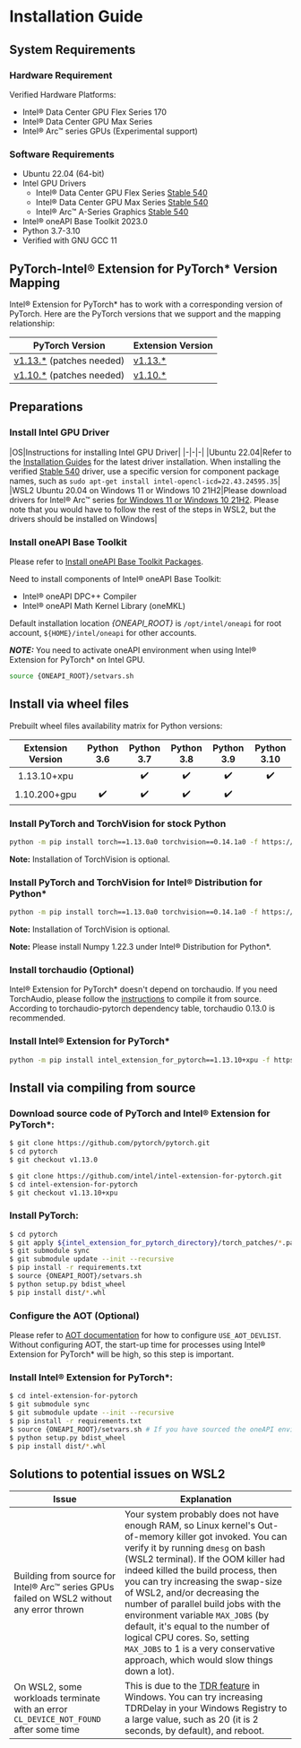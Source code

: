Installation Guide
==================

## System Requirements

### Hardware Requirement

Verified Hardware Platforms:
 - Intel® Data Center GPU Flex Series 170
 - Intel® Data Center GPU Max Series
 - Intel® Arc™ series GPUs (Experimental support)

### Software Requirements

- Ubuntu 22.04 (64-bit)
- Intel GPU Drivers 
  - Intel® Data Center GPU Flex Series [Stable 540](https://dgpu-docs.intel.com/releases/stable_540_20221205.html)
  - Intel® Data Center GPU Max Series [Stable 540](https://dgpu-docs.intel.com/releases/stable_540_20221205.html)
  - Intel® Arc™ A-Series Graphics [Stable 540](https://dgpu-docs.intel.com/releases/stable_540_20221205.html)
- Intel® oneAPI Base Toolkit 2023.0
- Python 3.7-3.10
- Verified with GNU GCC 11

## PyTorch-Intel® Extension for PyTorch\* Version Mapping

Intel® Extension for PyTorch\* has to work with a corresponding version of PyTorch. Here are the PyTorch versions that we support and the mapping relationship:

|PyTorch Version|Extension Version|
|--|--|
|[v1.13.\*](https://github.com/pytorch/pytorch/tree/v1.13.0) (patches needed)|[v1.13.\*](https://github.com/intel/intel-extension-for-pytorch/tree/v1.13.10+xpu)|
|[v1.10.\*](https://github.com/pytorch/pytorch/tree/v1.10.0) (patches needed)|[v1.10.\*](https://github.com/intel/intel-extension-for-pytorch/tree/v1.10.200+gpu)|

## Preparations

### Install Intel GPU Driver

|OS|Instructions for installing Intel GPU Driver|
|-|-|-|
|Ubuntu 22.04|Refer to the [Installation Guides](https://dgpu-docs.intel.com/installation-guides/ubuntu/ubuntu-jammy-arc.html) for the latest driver installation. When installing the verified [Stable 540](https://dgpu-docs.intel.com/releases/stable_540_20221205.html) driver, use a specific version for component package names, such as `sudo apt-get install intel-opencl-icd=22.43.24595.35`|
|WSL2 Ubuntu 20.04 on Windows 11 or Windows 10 21H2|Please download drivers for Intel® Arc™ series [for Windows 11 or Windows 10 21H2](https://www.intel.com/content/www/us/en/download/726609/intel-arc-graphics-windows-dch-driver.html). Please note that you would have to follow the rest of the steps in WSL2, but the drivers should be installed on Windows|

### Install oneAPI Base Toolkit

Please refer to [Install oneAPI Base Toolkit Packages](https://www.intel.com/content/www/us/en/developer/tools/oneapi/toolkits.html#base-kit).

Need to install components of Intel® oneAPI Base Toolkit:
 - Intel® oneAPI DPC++ Compiler
 - Intel® oneAPI Math Kernel Library (oneMKL)

Default installation location *{ONEAPI_ROOT}* is `/opt/intel/oneapi` for root account, `${HOME}/intel/oneapi` for other accounts.

**_NOTE:_** You need to activate oneAPI environment when using Intel® Extension for PyTorch\* on Intel GPU.

```bash
source {ONEAPI_ROOT}/setvars.sh
```

## Install via wheel files

Prebuilt wheel files availability matrix for Python versions:

| Extension Version | Python 3.6 | Python 3.7 | Python 3.8 | Python 3.9 | Python 3.10 |
| :--: | :--: | :--: | :--: | :--: | :--: |
| 1.13.10+xpu |  | ✔️ | ✔️ | ✔️ | ✔️ |
| 1.10.200+gpu | ✔️ | ✔️ | ✔️ | ✔️ |  |

### Install PyTorch and TorchVision for stock Python

```bash
python -m pip install torch==1.13.0a0 torchvision==0.14.1a0 -f https://developer.intel.com/ipex-whl-stable-xpu
```

**Note:** Installation of TorchVision is optional.

### Install PyTorch and TorchVision for Intel® Distribution for Python\*

```bash
python -m pip install torch==1.13.0a0 torchvision==0.14.1a0 -f https://developer.intel.com/ipex-whl-stable-xpu-idp
```

**Note:** Installation of TorchVision is optional.

**Note:** Please install Numpy 1.22.3 under Intel® Distribution for Python\*.

### Install torchaudio (Optional)

Intel® Extension for PyTorch\* doesn't depend on torchaudio. If you need TorchAudio, please follow the [instructions](https://github.com/pytorch/audio/tree/v0.13.0#from-source) to compile it from source. According to torchaudio-pytorch dependency table, torchaudio 0.13.0 is recommended.

### Install Intel® Extension for PyTorch\*

```bash
python -m pip install intel_extension_for_pytorch==1.13.10+xpu -f https://developer.intel.com/ipex-whl-stable-xpu
```

## Install via compiling from source

### Download source code of PyTorch and Intel® Extension for PyTorch\*:

```bash
$ git clone https://github.com/pytorch/pytorch.git
$ cd pytorch
$ git checkout v1.13.0

$ git clone https://github.com/intel/intel-extension-for-pytorch.git 
$ cd intel-extension-for-pytorch
$ git checkout v1.13.10+xpu
```

### Install PyTorch:

```bash
$ cd pytorch
$ git apply ${intel_extension_for_pytorch_directory}/torch_patches/*.patch 
$ git submodule sync
$ git submodule update --init --recursive
$ pip install -r requirements.txt
$ source {ONEAPI_ROOT}/setvars.sh
$ python setup.py bdist_wheel
$ pip install dist/*.whl
```

### Configure the AOT (Optional)

Please refer to [AOT documentation](./AOT.md) for how to configure `USE_AOT_DEVLIST`. Without configuring AOT, the start-up time for processes using Intel® Extension for PyTorch\* will be high, so this step is important.

### Install Intel® Extension for PyTorch\*:

```bash
$ cd intel-extension-for-pytorch
$ git submodule sync
$ git submodule update --init --recursive
$ pip install -r requirements.txt
$ source {ONEAPI_ROOT}/setvars.sh # If you have sourced the oneAPI environment when compiling PyTorch, please skip this step.
$ python setup.py bdist_wheel
$ pip install dist/*.whl
```


## Solutions to potential issues on WSL2

|Issue|Explanation|
|-|-|
|Building from source for Intel® Arc™ series GPUs failed on WSL2 without any error thrown|Your system probably does not have enough RAM, so Linux kernel's Out-of-memory killer got invoked. You can verify it by running `dmesg` on bash (WSL2 terminal). If the OOM killer had indeed killed the build process, then you can try increasing the swap-size of WSL2, and/or decreasing the number of parallel build jobs with the environment variable `MAX_JOBS` (by default, it's equal to the number of logical CPU cores. So, setting `MAX_JOBS` to 1 is a very conservative approach, which would slow things down a lot).|
|On WSL2, some workloads terminate with an error `CL_DEVICE_NOT_FOUND` after some time | This is due to the [TDR feature](https://learn.microsoft.com/en-us/windows-hardware/drivers/display/tdr-registry-keys#tdrdelay) in Windows. You can try increasing TDRDelay in your Windows Registry to a large value, such as 20 (it is 2 seconds, by default), and reboot.|
